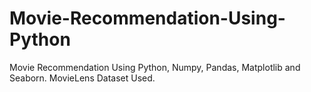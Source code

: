 # Movie-Recommendation-Using-Python
Movie Recommendation Using Python, Numpy, Pandas, Matplotlib and Seaborn. MovieLens Dataset Used.
